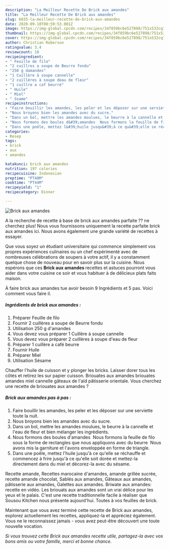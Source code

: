 ```yaml
---
description: "La Meilleur Recette De Brick aux amandes"
title: "La Meilleur Recette De Brick aux amandes"
slug: 6035-la-meilleur-recette-de-brick-aux-amandes
date: 2020-09-10T00:59:53.001Z
image: https://img-global.cpcdn.com/recipes/34f859bc6e527898/751x532cq70/brick-aux-amandes-photo-principale-de-la-recette.jpg
thumbnail: https://img-global.cpcdn.com/recipes/34f859bc6e527898/751x532cq70/brick-aux-amandes-photo-principale-de-la-recette.jpg
cover: https://img-global.cpcdn.com/recipes/34f859bc6e527898/751x532cq70/brick-aux-amandes-photo-principale-de-la-recette.jpg
author: Christian Roberson
ratingvalue: 3.4
reviewcount: 10
recipeingredient:
- " Feuille de filo"
- "2 cuillres a soupe de Beurre fondu"
- "250 g damandes"
- "1 Cuillère à soupe cannelle"
- "2 cuillères à soupe deau de fleur"
- "1 cuillre a caf beurre"
- " Huile"
- " Miel"
- " Ssame"
recipeinstructions:
- "Faire bouillir les amandes, les peler et les déposer sur une serviette toute la nuit."
- "Nous broyons bien les amandes avec du sucre."
- "Dans un bol, mettre les amandes moulues, le beurre à la cannelle et l&#39;eau de fleur et bien mélanger les ingrédients."
- "Nous formons des boules d&#39;amandes  Nous formons la feuille de filo sous la forme de rectangles que nous appliquons avec du beurre  Nous avons mis la garniture et l&#39;avons enveloppée en forme de triangle."
- "Dans une poêle, mettez l&#39;huile jusqu&#39;à ce qu&#39;elle se réchauffe et commencez à frire jusqu&#39;à ce qu&#39;elle soit dorée et mettez-la directement dans du miel et décorez-la avec du sésame."
categories:
- Resep
tags:
- brick
- aux
- amandes

katakunci: brick aux amandes 
nutrition: 197 calories
recipecuisine: Indonesian
preptime: "PT40M"
cooktime: "PT44M"
recipeyield: "1"
recipecategory: Dinner

---
```



![Brick aux amandes](https://img-global.cpcdn.com/recipes/34f859bc6e527898/751x532cq70/brick-aux-amandes-photo-principale-de-la-recette.jpg)

A la recherche de recette à base de brick aux amandes parfaite ?? ne cherchez plus! Nous vous fournissons uniquement la recette parfaite brick aux amandes ici. Nous avons également une grande variété de recettes à essayer.

Que vous soyez un étudiant universitaire qui commence simplement vos propres expériences culinaires ou un chef expérimenté avec de nombreuses célébrations de soupers à votre actif, il y a constamment quelque chose de nouveau pour en savoir plus sur la cuisine. Nous espérons que ces <strong> Brick aux amandes </strong> recettes et astuces pourront vous aider dans votre cuisine ce soir et vous habituer à de délicieux plats faits maison.

<!--inarticleads1-->

À faire brick aux amandes tue avoir besoin 9 Ingrédients et 5 pas. Voici comment vous faire il.

##### Ingrédients de brick aux amandes :

1. Préparer  Feuille de filo
1. Fournir 2 cuillères a soupe de Beurre fondu
1. Utilisation 250 g d&#39;amandes
1. Vous devez vous préparer 1 Cuillère à soupe cannelle
1. Vous devez vous préparer 2 cuillères à soupe d&#39;eau de fleur
1. Préparer 1 cuillère a café beurre
1. Fournir  Huile
1. Préparer  Miel
1. Utilisation  Sésame


Chauffer l&#39;huile de cuisson et y plonger les bricks. Laisser dorer tous les côtés et retirez les sur papier cuisson. Briouates aux amandes briouates amandes miel cannelle gâteaux de l&#39;aïd pâtisserie orientale. Vous cherchez une recette de briouates aux amandes ? 

<!--inarticleads2-->

##### Brick aux amandes pas à pas :

1. Faire bouillir les amandes, les peler et les déposer sur une serviette toute la nuit.
1. Nous broyons bien les amandes avec du sucre.
1. Dans un bol, mettre les amandes moulues, le beurre à la cannelle et l&#39;eau de fleur et bien mélanger les ingrédients.
1. Nous formons des boules d&#39;amandes  Nous formons la feuille de filo sous la forme de rectangles que nous appliquons avec du beurre  Nous avons mis la garniture et l&#39;avons enveloppée en forme de triangle.
1. Dans une poêle, mettez l&#39;huile jusqu&#39;à ce qu&#39;elle se réchauffe et commencez à frire jusqu&#39;à ce qu&#39;elle soit dorée et mettez-la directement dans du miel et décorez-la avec du sésame.


Recette amande, Recettes marocaine d&#39;amandes, amande grillée sucrée, recette amande chocolat, Sablés aux amandes, Gâteaux aux amandes, pâtisserie aux amandes, Galettes aux amandes. Briwate aux amandes: recette en vidéo. Les briouats aux amandes sont un vrai délice pour les yeux et le palais. C&#39;est une recette traditionnelle facile à réaliser que Sousou Kitchen nous présente aujourd&#39;hui. Toutes à vos feuilles de brick. 

<!--inarticleads1-->

<p>
Maintenant que vous avez terminé cette recette de Brick aux amandes, explorez actuellement les recettes, appliquez-la et appréciez également. Vous ne le reconnaissez jamais - vous avez peut-être découvert une toute nouvelle vocation.
</p>

<p>
<i>Si vous trouvez cette Brick aux amandes recette utile, partagez-la avec vos bons amis ou votre famille, merci et bonne chance.</i>
</p>

